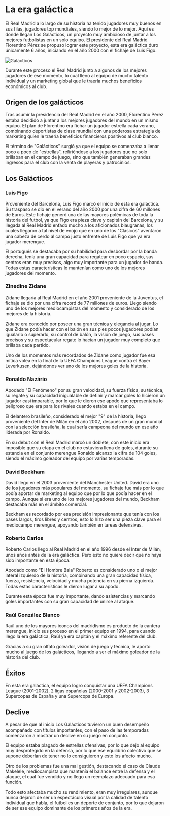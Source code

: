 # La era galáctica
El Real Madrid a lo largo de su historia ha tenido jugadores muy buenos en sus filas, jugadores top mundiales, siendo lo mejor de lo mejor. Aquí es donde llegan Los Galácticos, un proyecto muy ambicioso de juntar a los mejores futbolistas en un solo equipo. El presidente del Real Madrid Florentino Pérez se propuso lograr este proyecto, esta era galáctica duro únicamente 6 años, iniciando en el año 2000 con el fichaje de Luis Figo.

![Galacticos]()

Durante este proceso el Real Madrid junto a algunos de los mejores jugadores de ese momento, lo cual lleno al equipo de mucho talento individual y un marketing global que le traería muchos beneficios económicos al club.

## Origen de los galácticos
Tras asumir la presidencia del Real Madrid en el año 2000, Florentino Pérez estaba decidido a juntar a los mejores jugadores del mundo en un mismo equipo. El plan de Florentino era fichar un jugador estrella cada verano, combinando deportistas de clase mundial con una poderosa estrategia de marketing quien le traería beneficios financieros positivos al club blanco.

El término de "Galácticos" surgió ya que el equipo se comenzaba a llenar poco a poco de "estrellas", refiriéndose a los jugadores que no solo brillaban en el campo de juego, sino que también generaban grandes ingresos para el club con la venta de playeras y patrocinios.

## Los Galácticos
### Luis Figo
Proveniente del Barcelona, Luis Figo marcó el inicio de esta era galáctica. Su traspaso se dio en el verano del año 2000 por una cifra de 60 millones de Euros. Este fichaje generó una de las mayores polémicas de toda la historia del futbol, ya que Figo era pieza clave y capitán del Barcelona, y su llegada al Real Madrid enfado mucho a los aficionados blaugranas, los cuales llegaron a tal nivel de enojo que en uno de los "Clásicos" aventaron una cabeza de cerdo al campo justo enfrente de Luis Figo que ya era jugador merengue.

El portugués se destacaba por su habilidad para desbordar por la banda derecha, tenía una gran capacidad para regatear en poco espacio, sus centros eran muy precisos, algo muy importante para un jugador de banda. Todas estas características lo mantenían como uno de los mejores jugadores del momento.

### Zinedine Zidane
Zidane llegaría al Real Madrid en el año 2001 proveniente de la Juventus, el fichaje se dio por una cifra record de 77 millones de euros. Llego siendo uno de los mejores mediocampistas del momento y considerado de los mejores de la historia.

Zidane era conocido por poseer una gran técnica y elegancia al jugar. Lo que Zidane podía hacer con el balón en sus pies pocos jugadores podían igualarlo o superarlo, su control de balón, la visión de juego, sus pases precisos y su espectacular regate lo hacían un jugador muy completo que brillaba cada partido.

Uno de los momentos más recordados de Zidane como jugador fue esa mítica volea en la final de la UEFA Champions League contra el Bayer Leverkusen, dejándonos ver uno de los mejores goles de la historia.

### Ronaldo Nazário
Apodado "El Fenómeno" por su gran velocidad, su fuerza física, su técnica, su regate y su capacidad inigualable de definir y marcar goles lo hicieron un jugador casi imparable, por lo que le dieron ese apodo que representaba lo peligroso que era para los rivales cuando estaba en el campo.

El delantero brasileño, considerado el mejor "9" de la historia, llego proveniente del Inter de Milán en el año 2002, después de un gran mundial con la selección brasileña, la cual sería campeona del mundo en ese año liderada por Ronaldo.

En su debut con el Real Madrid marcó un doblete, con este inicio era imposible que su etapa en el club no estuviera llena de goles, durante su estancia en el conjunto merengue Ronaldo alcanzo la cifra de 104 goles, siendo el máximo goleador del equipo por varias temporadas.

### David Beckham
David llego en el 2003 proveniente del Manchester United. David era uno de los jugadores más populares del momento, su fichaje fue más por lo que podía aportar de marketing al equipo que por lo que podía hacer en el campo. Aunque si era uno de los mejores jugadores del mundo, Beckham destacaba más en el ámbito comercial.

Beckham es recordado por esa precisión impresionante que tenía con los pases largos, tiros libres y centros, esto lo hizo ser una pieza clave para el mediocampo merengue, apoyando también en tareas defensivas.

### Roberto Carlos
Roberto Carlos llego al Real Madrid en el año 1996 desde el Inter de Milán, unos años antes de la era galáctica. Pero esto no quiere decir que no haya sido importante en esta época.

Apodado como "El Hombre Bala" Roberto es considerado uno o el mejor lateral izquierdo de la historia, combinando una gran capacidad física, fuerza, resistencia, velocidad y mucha potencia en su pierna izquierda. Todas estas características le dieron lugar a su apodo.

Durante esta época fue muy importante, dando asistencias y marcando goles importantes con su gran capacidad de unirse al ataque.

### Raúl González Blanco
Raúl uno de los mayores iconos del madridismo es producto de la cantera merengue, inicio sus proceso en el primer equipo en 1994, para cuando llego la era galáctica, Raúl ya era capitán y el máximo referente del club.

Gracias a su gran olfato goleador, visión de juego y técnica, le aporto mucho al juego de los galácticos, llegando a ser el máximo goleador de la historia del club.

## Éxitos
En esta era galáctica, el equipo logro conquistar una UEFA Champions League (2001-2002), 2 ligas españolas (2000-2001 y 2002-2003), 3 Supercopas de España y una Supercopa de Europa.

## Declive
A pesar de que al inicio Los Galácticos tuvieron un buen desempeño acompañado con títulos importantes, con el paso de las temporadas comenzaron a mostrar un declive en su juego en conjunto.

El equipo estaba plagado de estrellas ofensivas, por lo que dejo al equipo muy desprotegido en la defensa, por lo que ese equilibrio colectivo que se supone deberían de tener no lo consiguieron y esto los afecto mucho.

Otro de los problemas fue una mal gestión, destacando el caso de Claude Makelele, mediocampista que mantenía el balance entre la defensa y el ataque, el cual fue vendido y no llego un reemplazo adecuado para esa función.

Todo esto afectaba mucho su rendimiento, eran muy irregulares, aunque nunca dejaron de ser un espectáculo visual por la calidad de talento individual que había, el futbol es un deporte de conjunto, por lo que dejaron de ser ese equipo dominante de los primeros años de la era.